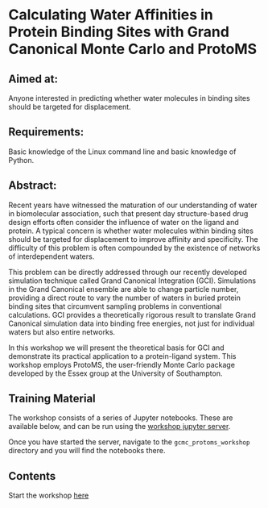# Calculating Water Affinities in Protein Binding Sites with Grand Canonical Monte Carlo and ProtoMS

## Aimed at: 
Anyone interested in predicting whether water molecules in binding sites should be targeted for displacement.

## Requirements: 
Basic knowledge of the Linux command line and basic knowledge of Python.

## Abstract: 
Recent years have witnessed the maturation of our understanding of water in biomolecular association, such that present day structure-based drug design efforts often consider the influence of water on the ligand and protein. A typical concern is whether water molecules within binding sites should be targeted for displacement to improve affinity and specificity. The difficulty of this problem is often compounded by the existence of networks of interdependent waters.

This problem can be directly addressed through our recently developed simulation technique called Grand Canonical Integration (GCI). Simulations in the Grand Canonical ensemble are able to change particle number, providing a direct route to vary the number of waters in buried protein binding sites that circumvent sampling problems in conventional calculations. GCI provides a theoretically rigorous result to translate Grand Canonical simulation data into binding free energies, not just for individual waters but also entire networks.

In this workshop we will present the theoretical basis for GCI and demonstrate its practical application to a protein-ligand system. This workshop employs ProtoMS, the user-friendly Monte Carlo package developed by the Essex group at the University of Southampton.

## Training Material

The workshop consists of a series of Jupyter notebooks. These are available
below, and can be run using the 
<a href="https://ccpbiosim.github.io/workshop/events/bristol2018/server.html" target="_blank">workshop jupyter server</a>.

Once you have started the server, navigate to the `gcmc_protoms_workshop` directory and you will find the
notebooks there.

## Contents

Start the workshop [here](workshop_pages/plan.md)

